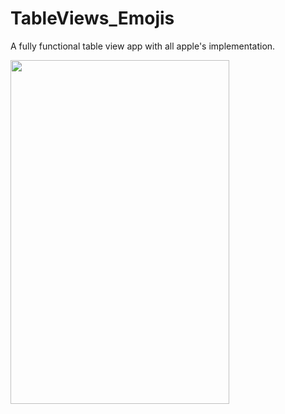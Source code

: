# TableViews_Emojis
A fully functional table view app with all apple's implementation.

<img src="https://user-images.githubusercontent.com/41402096/160023503-f57fbe85-4ec7-4471-9d96-b300da528ced.png" width="350" height="550" />

